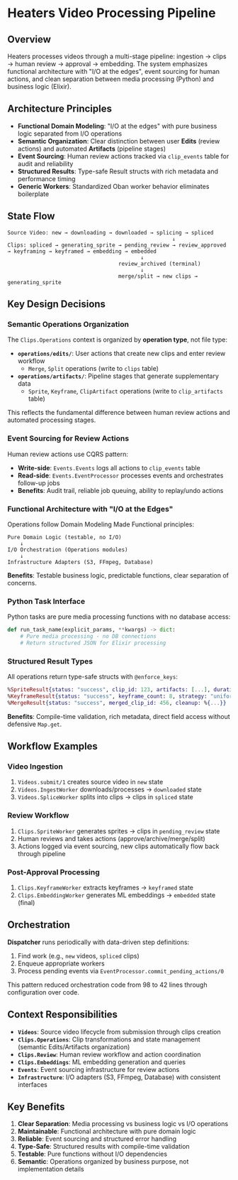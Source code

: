 # Heaters Video Processing Pipeline

## Overview

Heaters processes videos through a multi-stage pipeline: ingestion → clips → human review → approval → embedding. The system emphasizes functional architecture with "I/O at the edges", event sourcing for human actions, and clean separation between media processing (Python) and business logic (Elixir).

## Architecture Principles

- **Functional Domain Modeling**: "I/O at the edges" with pure business logic separated from I/O operations
- **Semantic Organization**: Clear distinction between user **Edits** (review actions) and automated **Artifacts** (pipeline stages)
- **Event Sourcing**: Human review actions tracked via `clip_events` table for audit and reliability
- **Structured Results**: Type-safe Result structs with rich metadata and performance timing
- **Generic Workers**: Standardized Oban worker behavior eliminates boilerplate

## State Flow

```
Source Video: new → downloading → downloaded → splicing → spliced
                                                    ↓
Clips: spliced → generating_sprite → pending_review → review_approved → keyframing → keyframed → embedding → embedded
                                          ↓
                                   review_archived (terminal)
                                          ↓
                                   merge/split → new clips → generating_sprite
```

## Key Design Decisions

### Semantic Operations Organization

The `Clips.Operations` context is organized by **operation type**, not file type:

- **`operations/edits/`**: User actions that create new clips and enter review workflow
  - `Merge`, `Split` operations (write to `clips` table)
- **`operations/artifacts/`**: Pipeline stages that generate supplementary data  
  - `Sprite`, `Keyframe`, `ClipArtifact` operations (write to `clip_artifacts` table)

This reflects the fundamental difference between human review actions and automated processing stages.

### Event Sourcing for Review Actions

Human review actions use CQRS pattern:
- **Write-side**: `Events.Events` logs all actions to `clip_events` table
- **Read-side**: `Events.EventProcessor` processes events and orchestrates follow-up jobs
- **Benefits**: Audit trail, reliable job queuing, ability to replay/undo actions

### Functional Architecture with "I/O at the Edges"

Operations follow Domain Modeling Made Functional principles:

```
Pure Domain Logic (testable, no I/O)
    ↓
I/O Orchestration (Operations modules)
    ↓  
Infrastructure Adapters (S3, FFmpeg, Database)
```

**Benefits**: Testable business logic, predictable functions, clear separation of concerns.

### Python Task Interface

Python tasks are pure media processing functions with no database access:

```python
def run_task_name(explicit_params, **kwargs) -> dict:
    # Pure media processing - no DB connections
    # Return structured JSON for Elixir processing
```

### Structured Result Types

All operations return type-safe structs with `@enforce_keys`:

```elixir
%SpriteResult{status: "success", clip_id: 123, artifacts: [...], duration_ms: 1500}
%KeyframeResult{status: "success", keyframe_count: 8, strategy: "uniform"}
%MergeResult{status: "success", merged_clip_id: 456, cleanup: %{...}}
```

**Benefits**: Compile-time validation, rich metadata, direct field access without defensive `Map.get`.

## Workflow Examples

### Video Ingestion
1. `Videos.submit/1` creates source video in `new` state
2. `Videos.IngestWorker` downloads/processes → `downloaded` state  
3. `Videos.SpliceWorker` splits into clips → clips in `spliced` state

### Review Workflow
1. `Clips.SpriteWorker` generates sprites → clips in `pending_review` state
2. Human reviews and takes actions (approve/archive/merge/split)
3. Actions logged via event sourcing, new clips automatically flow back through pipeline

### Post-Approval Processing
1. `Clips.KeyframeWorker` extracts keyframes → `keyframed` state
2. `Clips.EmbeddingWorker` generates ML embeddings → `embedded` state (final)

## Orchestration

**Dispatcher** runs periodically with data-driven step definitions:
1. Find work (e.g., `new` videos, `spliced` clips)
2. Enqueue appropriate workers
3. Process pending events via `EventProcessor.commit_pending_actions/0`

This pattern reduced orchestration code from 98 to 42 lines through configuration over code.

## Context Responsibilities

- **`Videos`**: Source video lifecycle from submission through clips creation
- **`Clips.Operations`**: Clip transformations and state management (semantic Edits/Artifacts organization)
- **`Clips.Review`**: Human review workflow and action coordination  
- **`Clips.Embeddings`**: ML embedding generation and queries
- **`Events`**: Event sourcing infrastructure for review actions
- **`Infrastructure`**: I/O adapters (S3, FFmpeg, Database) with consistent interfaces

## Key Benefits

1. **Clear Separation**: Media processing vs business logic vs I/O operations
2. **Maintainable**: Functional architecture with pure domain logic
3. **Reliable**: Event sourcing and structured error handling
4. **Type-Safe**: Structured results with compile-time validation  
5. **Testable**: Pure functions without I/O dependencies
6. **Semantic**: Operations organized by business purpose, not implementation details 